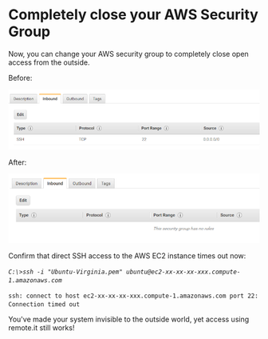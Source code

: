 # Completely close your AWS Security Group

Now, you can change your AWS security group to completely close open access from the outside.

Before:

![](../../.gitbook/assets/image%20%28123%29.png)

After:

![](../../.gitbook/assets/image%20%2847%29.png)

Confirm that direct SSH access to the AWS EC2 instance times out now:

_`C:\>ssh -i "Ubuntu-Virginia.pem" ubuntu@ec2-xx-xx-xx-xxx.compute-1.amazonaws.com`_ 

`ssh: connect to host ec2-xx-xx-xx-xxx.compute-1.amazonaws.com port 22: Connection timed out`

You've made your system invisible to the outside world, yet access using remote.it still works!



